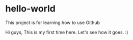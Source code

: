 # hello-world
This project is for learning how to use Github

Hi guys,
This is my first time here. Let's see how it goes. :)
